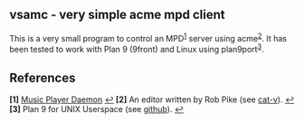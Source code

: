 vsamc - very simple acme mpd client
------------

This is a very small program to control an MPD<sup name="mpd">[1](#footMpd)</sup> server using acme<sup name="acme">[2](#footAcme)</sup>. It has been tested to work with Plan 9 (9front) and Linux using plan9port<sup name="plan9">[3](#footPlan9)</sup>.

References
------------

<b id="footMpd">[1]</b> <a href="https://www.musicpd.org/">Music Player Daemon</a> [↩](#mpd)
<b id="footAcme">[2]</b> An editor written by Rob Pike (see <a href="http://acme.cat-v.org/">cat-v</a>). [↩](#acme)
<b id="footPlan9">[3]</b> Plan 9 for UNIX Userspace (see <a href="https://github.com/9fans/plan9port">github</a>). [↩](#plan9)
